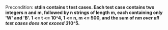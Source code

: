 Precondition: **stdin contains t test cases. Each test case contains two integers n and m, followed by n strings of length m, each containing only 'W' and 'B'. 1 <= t <= 10^4, 1 <= n, m <= 500, and the sum of n*m over all test cases does not exceed 3*10^5.**